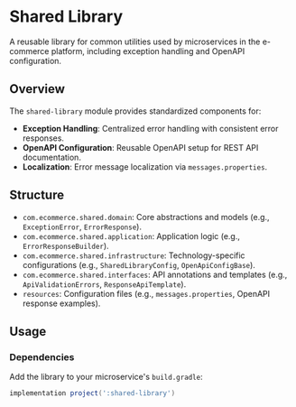 # Shared Library

A reusable library for common utilities used by microservices in the e-commerce platform, including exception handling
and OpenAPI configuration.

## Overview

The `shared-library` module provides standardized components for:

- **Exception Handling**: Centralized error handling with consistent error responses.
- **OpenAPI Configuration**: Reusable OpenAPI setup for REST API documentation.
- **Localization**: Error message localization via `messages.properties`.

## Structure

- `com.ecommerce.shared.domain`: Core abstractions and models (e.g., `ExceptionError`, `ErrorResponse`).
- `com.ecommerce.shared.application`: Application logic (e.g., `ErrorResponseBuilder`).
- `com.ecommerce.shared.infrastructure`: Technology-specific configurations (e.g., `SharedLibraryConfig`,
  `OpenApiConfigBase`).
- `com.ecommerce.shared.interfaces`: API annotations and templates (e.g., `ApiValidationErrors`, `ResponseApiTemplate`).
- `resources`: Configuration files (e.g., `messages.properties`, OpenAPI response examples).

## Usage

### Dependencies

Add the library to your microservice's `build.gradle`:

```groovy
implementation project(':shared-library')